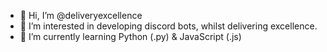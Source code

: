 - 👋 Hi, I’m @deliveryexcellence
- 👀 I’m interested in developing discord bots, whilst delivering excellence. 
- 🌱 I’m currently learning Python (.py) & JavaScript (.js)

<!---
deliveryexcellence/deliveryexcellence is a ✨ special ✨ repository because its `README.md` (this file) appears on your GitHub profile.
You can click the Preview link to take a look at your changes.
--->
